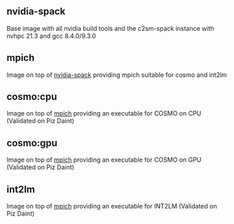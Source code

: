 ## nvidia-spack
Base image with all nvidia build tools and the c2sm-spack instance with nvhpc 21.3 and gcc 8.4.0/9.3.0

## mpich
Image on top of [nvidia-spack](nvidia-spack) providing mpich suitable for cosmo and int2lm

## cosmo:cpu
Image on top of [mpich](mpich) providing an executable for COSMO on CPU (Validated on Piz Daint)

## cosmo:gpu
Image on top of [mpich](mpich) providing an executable for COSMO on GPU (Validated on Piz Daint)

## int2lm
Image on top of [mpich](mpich) providing an executable for INT2LM (Validated on Piz Daint)

